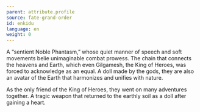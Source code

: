 ```yaml
---
parent: attribute.profile
source: fate-grand-order
id: enkidu
language: en
weight: 0
---
```


A “sentient Noble Phantasm,” whose quiet manner of speech and soft movements belie unimaginable combat prowess.
The chain that connects the heavens and Earth, which even Gilgamesh, the King of Heroes, was forced to acknowledge as an equal.
A doll made by the gods, they are also an avatar of the Earth that harmonizes and unifies with nature.

As the only friend of the King of Heroes, they went on many adventures together.
A tragic weapon that returned to the earthly soil as a doll after gaining a heart.
